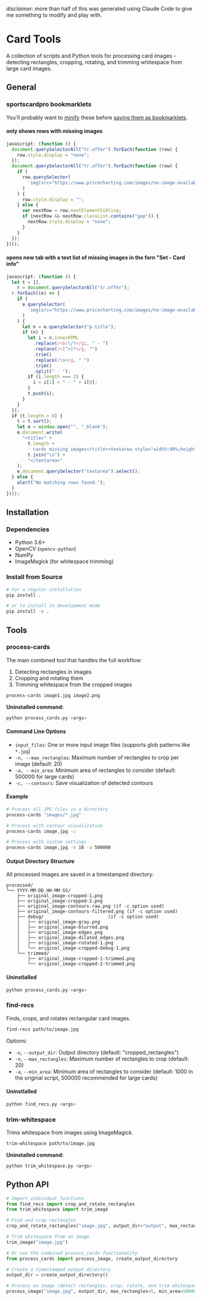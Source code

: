 _disclaimer:_ more than half of this was generated using Claude Code to give me something to modify and play with.

# Card Tools

A collection of scripts and Python tools for processing card images - detecting rectangles, cropping, rotating, and trimming whitespace from large card images.

## General

### sportscardpro bookmarklets

You'll probably want to [minify](https://www.uglifyjs.net/) these before [saving them as bookmarklets](https://www.freecodecamp.org/news/what-are-bookmarklets/).

#### only shows rows with missing images

```js
javascript: (function () {
  document.querySelectorAll("tr.offer").forEach(function (row) {
    row.style.display = "none";
  });
  document.querySelectorAll("tr.offer").forEach(function (row) {
    if (
      row.querySelector(
        'img[src="https://www.pricecharting.com/images/no-image-available.png"]'
      )
    ) {
      row.style.display = "";
    } else {
      var nextRow = row.nextElementSibling;
      if (nextRow && nextRow.classList.contains("gap")) {
        nextRow.style.display = "none";
      }
    }
  });
})();
```

#### opens new tab with a text list of missing images in the forn "Set - Card info"

```js
javascript: (function () {
  let t = [],
    r = document.querySelectorAll("tr.offer");
  r.forEach((e) => {
    if (
      e.querySelector(
        'img[src="https://www.pricecharting.com/images/no-image-available.png"]'
      )
    ) {
      let n = e.querySelector("p.title");
      if (n) {
        let i = n.innerHTML
          .replace(/<br\/?>/gi, " - ")
          .replace(/<[^>]*>/g, "")
          .trim()
          .replace(/\s+/g, " ")
          .trim()
          .split(" - ");
        if (i.length === 2) {
          i = i[1] + " - " + i[0];
        }
        t.push(i);
      }
    }
  });
  if (t.length > 0) {
    t = t.sort();
    let e = window.open("", "_blank");
    e.document.write(
      "<title>" +
        t.length +
        ' cards missing images</title><textarea style="width:90%;height:90%;">' +
        t.join("\n") +
        "</textarea>"
    );
    e.document.querySelector("textarea").select();
  } else {
    alert("No matching rows found.");
  }
})();
```

## Installation

### Dependencies

- Python 3.6+
- OpenCV (`opencv-python`)
- NumPy
- ImageMagick (for whitespace trimming)

### Install from Source

```bash
# For a regular installation
pip install .

# or to install in development mode
pip install -e .
```

## Tools

### process-cards

The main combined tool that handles the full workflow:

1. Detecting rectangles in images
2. Cropping and rotating them
3. Trimming whitespace from the cropped images

```bash
process-cards image1.jpg image2.png
```
__Uninstalled command:__ 
```bash
python process_cards.py <args>
```

#### Command Line Options

- `input_files`: One or more input image files (supports glob patterns like `*.jpg`)
- `-n, --max_rectangles`: Maximum number of rectangles to crop per image (default: 20)
- `-a, --min_area`: Minimum area of rectangles to consider (default: 500000 for large cards)
- `-c, --contours`: Save visualization of detected contours

#### Example

```bash
# Process all JPG files in a directory
process-cards "images/*.jpg"

# Process with contour visualization
process-cards image.jpg -c

# Process with custom settings
process-cards image.jpg -n 10 -a 500000
```

#### Output Directory Structure

All processed images are saved in a timestamped directory:

```
processed/
└── YYYY-MM-DD_HH-MM-SS/
    ├── original_image-cropped-1.png
    ├── original_image-cropped-2.png
    ├── original_image-contours-raw.png (if -c option used)
    ├── original_image-contours-filtered.png (if -c option used)
    ├── debug/                        (if -c option used)
    │   ├── original_image-gray.png
    │   ├── original_image-blurred.png
    │   ├── original_image-edges.png
    │   ├── original_image-dilated_edges.png
    │   ├── original_image-rotated-1.png
    │   └── original_image-cropped-debug-1.png
    └── trimmed/
        ├── original_image-cropped-1-trimmed.png
        └── original_image-cropped-2-trimmed.png
```

#### Uninstlalled
```bash
python process_cards.py <args>
```

### find-recs

Finds, crops, and rotates rectangular card images.

```bash
find-recs path/to/image.jpg
```

Options:

- `-o`, `--output_dir`: Output directory (default: "cropped_rectangles")
- `-n`, `--max_rectangles`: Maximum number of rectangles to crop (default: 20)
- `-a`, `--min_area`: Minimum area of rectangles to consider (default: 1000 in the original script, 500000 recommended for large cards)

#### Uninstlalled
```bash
python find_recs.py <args>
```


### trim-whitespace

Trims whitespace from images using ImageMagick.

```bash
trim-whitespace path/to/image.jpg
```

__Uninstalled command:__ 

```bash
python trim_whitespace.py <args>
```


## Python API

```python
# Import individual functions
from find_recs import crop_and_rotate_rectangles
from trim_whitespace import trim_image

# Find and crop rectangles
crop_and_rotate_rectangles("image.jpg", output_dir="output", max_rectangles=5)

# Trim whitespace from an image
trim_image("image.jpg")

# Or use the combined process_cards functionality
from process_cards import process_image, create_output_directory

# Create a timestamped output directory
output_dir = create_output_directory()

# Process an image (detect rectangles, crop, rotate, and trim whitespace)
process_image("image.jpg", output_dir, max_rectangles=5, min_area=500000, draw_contours=True)
```
